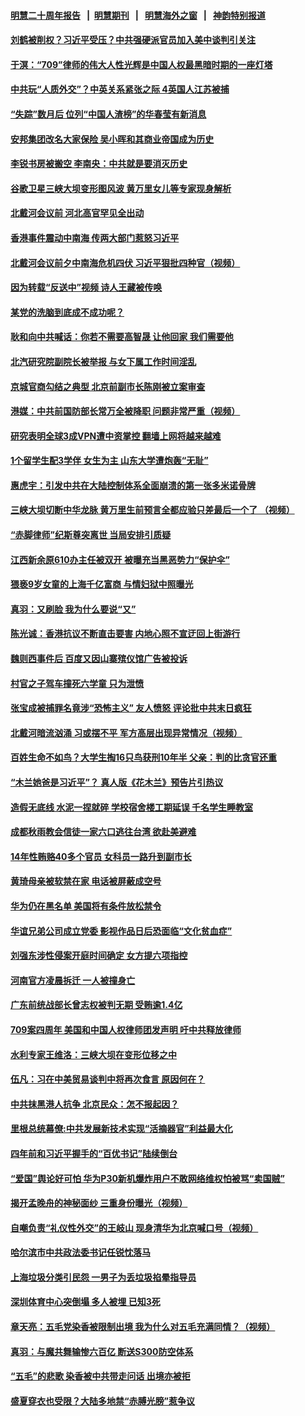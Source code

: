 #### [明慧二十周年报告](https://github.com/gfw-breaker/mh-reports/blob/master/README.md?t=07130336) &nbsp;&nbsp;|&nbsp;&nbsp;[明慧期刊](https://github.com/gfw-breaker/mh-qikan) &nbsp;&nbsp;|&nbsp;&nbsp; [明慧海外之窗](https://github.com/gfw-breaker/mh-news/blob/master/README.md?t=07130336) &nbsp;&nbsp;|&nbsp;&nbsp; [神韵特别报道](https://github.com/gfw-breaker/mh-news/blob/master/shenyun.md?t=07130336) 

#### [刘鹤被削权？习近平受压？中共强硬派官员加入美中谈判引关注](../pages/soh_zgxw/n3027874.md?t=07130336) 

#### [于溟：“709”律师的伟大人性光辉是中国人权最黑暗时期的一座灯塔](../pages/soh_zgxw/n3027742.md?t=07130336) 

#### [中共玩“人质外交”？中英关系紧张之际   4英国人江苏被捕](../pages/soh_zgxw/n3027565.md?t=07130336) 

#### [“失踪”数月后 位列“中国人渣榜”的华春莹有新消息](../pages/soh_zgxw/n3027070.md?t=07130336) 

#### [安邦集团改名大家保险 吴小晖和其商业帝国成为历史](../pages/soh_zgxw/n3026881.md?t=07130336) 

#### [李锐书房被搬空 李南央：中共就是要消灭历史](../pages/soh_zgxw/n3026929.md?t=07130336) 

#### [谷歌卫星三峡大坝变形图风波 黄万里女儿等专家现身解析](../pages/soh_zgxw/n3026638.md?t=07130336) 

#### [北戴河会议前 河北高官罕见全出动](../pages/soh_zgxw/n3026080.md?t=07130336) 

#### [香港事件震动中南海 传两大部门惹怒习近平](../pages/soh_zgxw/n3026701.md?t=07130336) 

#### [北戴河会议前夕中南海危机四伏  习近平狠批四种官（视频）](../pages/soh_zgxw/n3026500.md?t=07130336) 

#### [因为转载“反送中”视频 诗人王藏被传唤](../pages/soh_zgxw/n3025588.md?t=07130336) 

#### [某党的洗脑到底成不成功呢？](../pages/soh_zgxw/n3025624.md?t=07130336) 

#### [耿和向中共喊话：你若不需要高智晟 让他回家 我们需要他](../pages/soh_zgxw/n3025144.md?t=07130336) 

#### [北汽研究院副院长被举报  与女下属工作时间淫乱](../pages/soh_zgxw/n3024802.md?t=07130336) 

#### [京城官商勾结之典型   北京前副市长陈刚被立案审查](../pages/soh_zgxw/n3024697.md?t=07130336) 

#### [港媒：中共前国防部长常万全被降职 问题非常严重（视频）](../pages/soh_zgxw/n3024358.md?t=07130336) 

#### [研究表明全球3成VPN遭中资掌控 翻墙上网将越来越难](../pages/soh_zgxw/n3024052.md?t=07130336) 

#### [1个留学生配3学伴 女生为主 山东大学遭炮轰“无耻”](../pages/soh_zgxw/n3024022.md?t=07130336) 

#### [惠虎宇：引发中共在大陆控制体系全面崩溃的第一张多米诺骨牌](../pages/soh_zgxw/n3024004.md?t=07130336) 

#### [三峡大坝切断中华龙脉 黄万里生前预言全都应验只差最后一个了 （视频）](../pages/soh_zgxw/n3023827.md?t=07130336) 

#### [“赤脚律师”纪斯尊突离世 当局安排引质疑](../pages/soh_zgxw/n3023938.md?t=07130336) 

#### [江西新余原610办主任被双开  被曝充当黑恶势力“保护伞”](../pages/soh_zgxw/n3023902.md?t=07130336) 

#### [猥亵9岁女童的上海千亿富商 与情妇狱中照曝光](../pages/soh_zgxw/n3023512.md?t=07130336) 

#### [真羽：又刷脸 我为什么要说“又”](../pages/soh_zgxw/n3023326.md?t=07130336) 

#### [陈光诚：香港抗议不断直击要害 内地心照不宣迂回上街游行](../pages/soh_zgxw/n3023272.md?t=07130336) 

#### [魏则西事件后 百度又因山寨殡仪馆广告被投诉](../pages/soh_zgxw/n3023143.md?t=07130336) 

#### [村官之子驾车撞死六学童 只为泄愤](../pages/soh_zgxw/n3022819.md?t=07130336) 

#### [张宝成被捕罪名竟涉“恐怖主义” 友人愤怒 评论批中共末日疯狂](../pages/soh_zgxw/n3022759.md?t=07130336) 

#### [北戴河暗流汹涌 习或摆不平 军方高层出现异常情况（视频）](../pages/soh_zgxw/n3022693.md?t=07130336) 

#### [百姓生命不如鸟？大学生掏16只鸟获刑10年半  父亲：判的比贪官还重](../pages/soh_zgxw/n3022177.md?t=07130336) 

#### [“木兰她爸是习近平”？ 真人版《花木兰》预告片引热议](../pages/soh_zgxw/n3022108.md?t=07130336) 

#### [造假无底线 水泥一捏就碎 学校宿舍楼工期延误 千名学生睡教室](../pages/soh_zgxw/n3021289.md?t=07130336) 

#### [成都秋雨教会信徒一家六口逃往台湾 欲赴美避难](../pages/soh_zgxw/n3021184.md?t=07130336) 

#### [14年性贿赂40多个官员 女科员一路升到副市长](../pages/soh_zgxw/n3021334.md?t=07130336) 

#### [黄琦母亲被软禁在家  电话被屏蔽成空号](../pages/soh_zgxw/n3020707.md?t=07130336) 

#### [华为仍在黑名单 美国将有条件放松禁令](../pages/soh_zgxw/n3020953.md?t=07130336) 

#### [华谊兄弟公司成立党委 影视作品日后恐面临“文化贫血症”](../pages/soh_zgxw/n3020665.md?t=07130336) 

#### [刘强东涉性侵案开庭时间确定 女方提六项指控](../pages/soh_zgxw/n3020473.md?t=07130336) 

#### [河南官方凌晨拆迁 一人被撞身亡](../pages/soh_zgxw/n3020092.md?t=07130336) 

#### [广东前统战部长曾志权被判无期  受贿逾1.4亿](../pages/soh_zgxw/n3019324.md?t=07130336) 

#### [709案四周年 美国和中国人权律师团发声明  吁中共释放律师](../pages/soh_zgxw/n3019060.md?t=07130336) 

#### [水利专家王维洛：三峡大坝在变形位移之中](../pages/soh_zgxw/n3018979.md?t=07130336) 

#### [伍凡：习在中美贸易谈判中将再次食言 原因何在？](../pages/soh_zgxw/n3018712.md?t=07130336) 

#### [中共抹黑港人抗争 北京民众：怎不报起因？](../pages/soh_zgxw/n3018577.md?t=07130336) 

#### [里根总统幕僚:中共发展新技术实现“活摘器官”利益最大化](../pages/soh_zgxw/n3018358.md?t=07130336) 

#### [四年前和习近平握手的“百优书记”陆续倒台](../pages/soh_zgxw/n3018397.md?t=07130336) 

#### [“爱国”舆论好可怕 华为P30新机爆炸用户不敢网络维权怕被骂“卖国贼”](../pages/soh_zgxw/n3018298.md?t=07130336) 

#### [揭开孟晚舟的神秘面纱 三重身份曝光（视频）](../pages/soh_zgxw/n3018082.md?t=07130336) 

#### [自嘲负责“礼仪性外交”的王岐山 现身清华为北京喊口号（视频）](../pages/soh_zgxw/n3017860.md?t=07130336) 

#### [哈尔滨市中共政法委书记任锐忱落马](../pages/soh_zgxw/n3017821.md?t=07130336) 

#### [上海垃圾分类引民怨 一男子为丢垃圾掐晕指导员](../pages/soh_zgxw/n3017389.md?t=07130336) 

#### [深圳体育中心突倒塌 多人被埋 已知3死](../pages/soh_zgxw/n3017524.md?t=07130336) 

#### [章天亮：五毛党染香被限制出境 我为什么对五毛充满同情？（视频）](../pages/soh_zgxw/n3017467.md?t=07130336) 

#### [真羽：与魔共舞输惨六百亿 断送S300防空体系](../pages/soh_zgxw/n3017404.md?t=07130336) 

#### [“五毛”的悲歌   染香被中共带走问话  出境亦被拒](../pages/soh_zgxw/n3016942.md?t=07130336) 

#### [盛夏穿衣也受限？大陆多地禁“赤膊光膀”惹争议](../pages/soh_zgxw/n3016687.md?t=07130336) 

